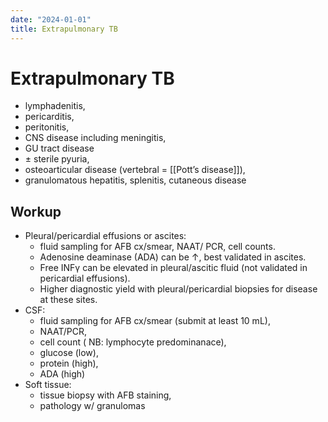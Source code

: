 ```yaml
---
date: "2024-01-01"
title: Extrapulmonary TB
---
```



# Extrapulmonary TB

- lymphadenitis,
- pericarditis,
- peritonitis,
- CNS disease including meningitis,
- GU tract disease
- ± sterile pyuria,
- osteoarticular disease (vertebral = [[Pott’s disease]]),
- granulomatous hepatitis, splenitis, cutaneous disease

## Workup

- Pleural/pericardial effusions or ascites:
  - fluid sampling for AFB cx/smear, NAAT/ PCR, cell counts.
  - Adenosine deaminase (ADA) can be ↑, best validated in ascites.
  - Free INFγ can be elevated in pleural/ascitic fluid (not validated in pericardial effusions).
  - Higher diagnostic yield with pleural/pericardial biopsies for disease at these sites.
- CSF:
  - fluid sampling for AFB cx/smear (submit at least 10 mL),
  - NAAT/PCR,
  - cell count ( NB: lymphocyte predominanace),
  - glucose (low),
  - protein (high),
  - ADA (high)
- Soft tissue:
  - tissue biopsy with AFB staining,
  - pathology w/ granulomas
